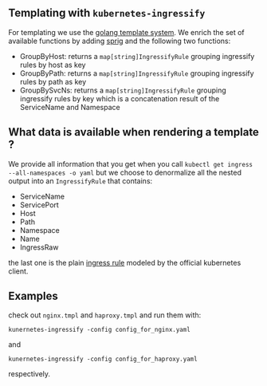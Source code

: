 ## Templating with `kubernetes-ingressify`

For templating we use the [golang template system](https://golang.org/pkg/text/template/). We enrich the set of available
functions by adding [sprig](http://masterminds.github.io/sprig/) and the following two functions:

- GroupByHost: returns a `map[string]IngressifyRule` grouping ingressify rules by host as key
- GroupByPath: returns a `map[string]IngressifyRule` grouping ingressify rules by path as key
- GroupBySvcNs: returns a `map[string]IngressifyRule` grouping ingressify rules by key which is a concatenation result  of the ServiceName and Namespace

## What data is available when rendering a template ?

We provide all information that you get when you call `kubectl get ingress --all-namespaces -o yaml` but we choose to
denormalize all the nested output into an `IngressifyRule` that contains:

- ServiceName
- ServicePort
- Host
- Path
- Namespace
- Name
- IngressRaw

the last one is the plain [ingress rule](https://godoc.org/k8s.io/api/extensions/v1beta1#Ingress) modeled by the
official kubernetes client.

## Examples

check out `nginx.tmpl` and `haproxy.tmpl` and run them with:


`kunernetes-ingressify -config config_for_nginx.yaml`

and

`kunernetes-ingressify -config config_for_haproxy.yaml`

respectively.
